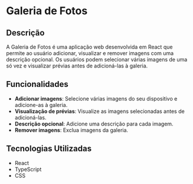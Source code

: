 # Galeria de Fotos

## Descrição
A Galeria de Fotos é uma aplicação web desenvolvida em React que permite ao usuário adicionar, visualizar e remover imagens com uma descrição opcional. Os usuários podem selecionar várias imagens de uma só vez e visualizar prévias antes de adicioná-las à galeria.

## Funcionalidades
- **Adicionar imagens**: Selecione várias imagens do seu dispositivo e adicione-as à galeria.
- **Visualização de prévias**: Visualize as imagens selecionadas antes de adicioná-las.
- **Descrição opcional**: Adicione uma descrição para cada imagem.
- **Remover imagens**: Exclua imagens da galeria.

## Tecnologias Utilizadas
- React
- TypeScript
- CSS

